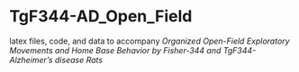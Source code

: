 # TgF344-AD_Open_Field

latex files, code, and data to accompany *Organized Open-Field Exploratory Movements and Home Base Behavior by Fisher-344 and TgF344-Alzheimer’s disease Rats* 
